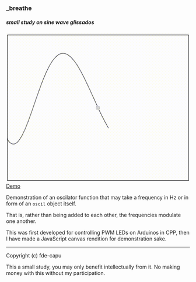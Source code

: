 ### _breathe
##### small study on sine wave glissados

![](_breathe.gif)
[Demo](https://fde-capu.github.io/_breathe)

Demonstration of an oscilator function that may take a frequency in Hz or in form of an `oscil` object itself.

That is, rather than being added to each other, the frequencies modulate one another.

This was first developed for controlling PWM LEDs on Arduinos in CPP, then I have made a JavaScript canvas rendition for demonstration sake.

---

Copyright (c) fde-capu

This a small study, you may only benefit intellectually from it. No making money with this without my participation.
